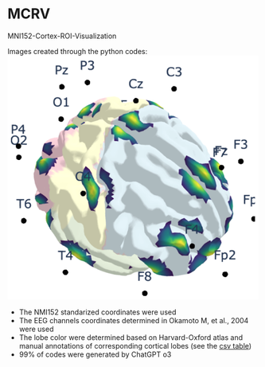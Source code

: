 # MCRV
MNI152-Cortex-ROI-Visualization

Images created through the python codes:
![](fig/4_channel_labels.png)

- The NMI152 standarized coordinates were used
- The EEG channels coordinates determined in Okamoto M, et al., 2004 were used
- The lobe color were determined based on Harvard-Oxford atlas and manual annotations of corresponding cortical lobes (see the [csv table](data/0_Harvard_Oxford_Brodmann_Lobe.csv))
- 99% of codes were generated by ChatGPT o3